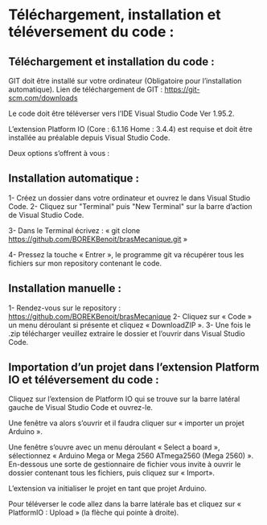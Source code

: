 # Téléchargement, installation et téléversement du code :

## Téléchargement et installation du code :

GIT doit être installé sur votre ordinateur (Obligatoire pour l’installation automatique).
Lien de téléchargement de GIT : https://git-scm.com/downloads

Le code doit être téléverser vers l’IDE Visual Studio Code Ver 1.95.2.

L’extension Platform IO (Core : 6.1.16 Home : 3.4.4) est requise et doit être installée au préalable depuis Visual Studio Code.

Deux options s’offrent à vous : 

## Installation automatique :

1-	Créez un dossier dans votre ordinateur et ouvrez le dans Visual Studio Code.
2-	Cliquez sur "Terminal" puis "New Terminal" sur la barre d’action de Visual Studio Code.

3-	Dans le Terminal écrivez : 
« git clone https://github.com/BOREKBenoit/brasMecanique.git »

4-	Pressez la touche « Entrer », le programme git va récupérer tous les fichiers sur mon repository contenant le code.

## Installation manuelle :
1-	Rendez-vous sur le repository : https://github.com/BOREKBenoit/brasMecanique
2-	Cliquez sur « Code » un menu déroulant si présente et cliquez « DownloadZIP ».
3-	Une fois le .zip télécharger veuillez extraire le dossier et l’ouvrir dans Visual Studio Code. 

## Importation d’un projet dans l’extension Platform IO et téléversement du code :

Cliquez sur l’extension de Platform IO qui se trouve sur la barre latéral gauche de Visual Studio Code et ouvrez-le. 
	
Une fenêtre va alors s’ouvrir et il faudra cliquer sur « importer un projet Arduino ».

Une fenêtre s’ouvre avec un menu déroulant « Select a board », sélectionnez « Arduino Mega or Mega 2560 ATmega2560 (Mega 2560) ».
En-dessous une sorte de gestionnaire de fichier vous invite à ouvrir le dossier contenant tous les fichiers, puis cliquez sur « Import».

L’extension va initialiser le projet en tant que projet Arduino.

Pour téléverser le code allez dans la barre latérale bas et cliquez sur « PlatformIO : Upload » (la flèche qui pointe à droite).

 
